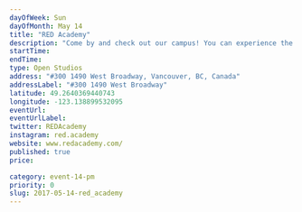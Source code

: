 ```yaml
---
dayOfWeek: Sun
dayOfMonth: May 14
title: "RED Academy"
description: "Come by and check out our campus! You can experience the user-centric design process we teach. You can also see our student portfolios or have your own portfolio reviewed to learn about your options for a career in tech. RED Academy is a technology and design school. We offer full and part-time programs in UX (User Experience) Design as well as UI (User Interface) Design. We also have programs in Digital Marketing, Web and Application Development.<br> <br> We are at West Broadway and Granville between the Blenz and McDonalds. There will be student volunteers in the lobby to lead you upstairs."
startTime: 
endTime: 
type: Open Studios
address: "#300 1490 West Broadway, Vancouver, BC, Canada"
addressLabel: "#300 1490 West Broadway"
latitude: 49.2640369440743
longitude: -123.138899532095
eventUrl: 
eventUrlLabel: 
twitter: REDAcademy
instagram: red.academy
website: www.redacademy.com/
published: true
price: 

category: event-14-pm
priority: 0
slug: 2017-05-14-red_academy
---
```

